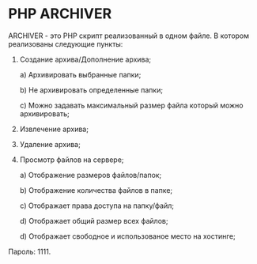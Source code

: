 PHP ARCHIVER
========

ARCHIVER - это PHP скрипт реализованный в одном файле. В котором реализованы следующие пункты:

1. Создание архива/Дополнение архива;

    a) Архивировать выбранные папки;
    
    b) Не архивировать определенные папки;
    
    c) Можно задавать максимальный размер файла который можно архивировать;

2. Извлечение архива;
3. Удаление архива;

4. Просмотр файлов на сервере;

    a) Отображение размеров файлов/папок;
    
    b) Отображение количества файлов в папке;
    
    c) Отображает права доступа на папку/файл;
    
    d) Отображает общий размер всех файлов;
    
    d) Отображает свободное и использованое место на хостинге;

Пароль: 1111.
